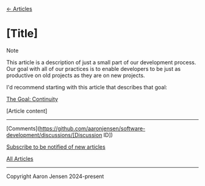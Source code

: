 [← Articles](README.md#articles)

# [Title]

> [!NOTE]
> This article is a description of just a small part of our development process. Our goal with all of our practices is to enable developers to be just as productive on old projects as they are on new projects.
>
> I'd recommend starting with this article that describes that goal:
>
> [The Goal: Continuity](./continuity.md)

[Article content]

---

[Comments](https://github.com/aaronjensen/software-development/discussions/[Discussion ID])

[Subscribe to be notified of new articles](https://github.com/aaronjensen/software-development/discussions/8)

[All Articles](https://github.com/aaronjensen/software-development/blob/master/README.md#articles)

---

Copyright Aaron Jensen 2024-present
